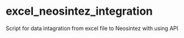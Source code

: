 # excel_neosintez_integration
Script for data intagration from excel file to Neosintez with using API
